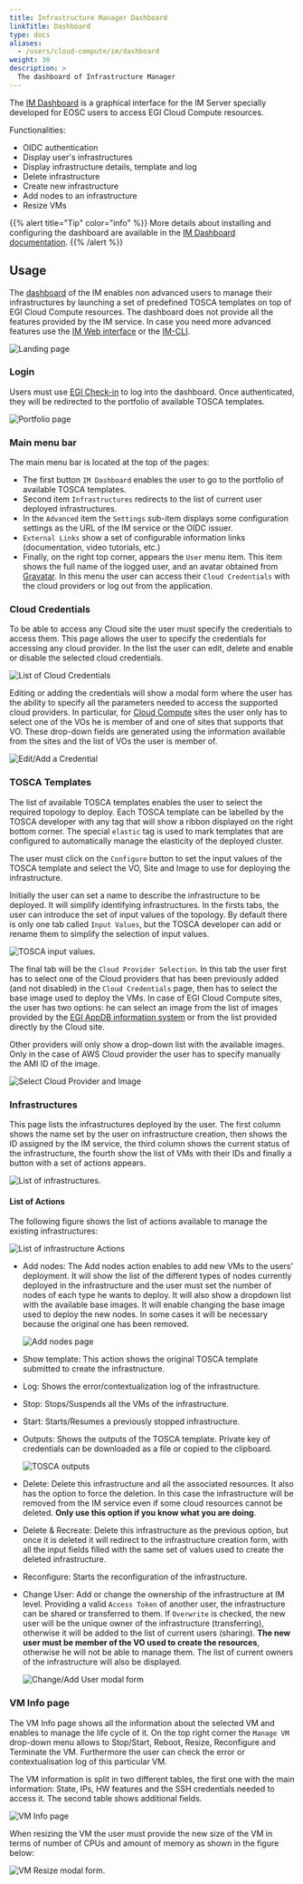 ```yaml
---
title: Infrastructure Manager Dashboard
linkTitle: Dashboard
type: docs
aliases:
  - /users/cloud-compute/im/dashboard
weight: 30
description: >
  The dashboard of Infrastructure Manager
---
```


The [IM Dashboard](https://im.egi.eu/) is a graphical interface for the IM Server
specially developed for EOSC users to access EGI Cloud Compute resources.

Functionalities:

- OIDC authentication
- Display user's infrastructures
- Display infrastructure details, template and log
- Delete infrastructure
- Create new infrastructure
- Add nodes to an infrastructure
- Resize VMs

{{% alert title="Tip" color="info" %}} More details about installing and
configuring the dashboard are available in the
[IM Dashboard documentation](https://imdocs.readthedocs.io/en/latest/dashboard.html).
{{% /alert %}}

## Usage

The [dashboard](https://im.egi.eu/) of the IM enables non advanced users
to manage their infrastructures by launching a set of predefined TOSCA
templates on top of EGI Cloud Compute resources. The dashboard does not
provide all the features provided by the IM service. In case you need more
advanced features use the
[IM Web interface](https://imdocs.readthedocs.io/en/latest/web.html) or the
[IM-CLI](../cli).

![Landing page](dash_login.png)

### Login

Users must use [EGI Check-in](../../../../aai/check-in) to log into the
dashboard. Once authenticated, they will be redirected to the portfolio of
available TOSCA templates.

![Portfolio page](dash_configure.png)

### Main menu bar

The main menu bar is located at the top of the pages:

- The first button `IM Dashboard` enables the user to go to the portfolio of
  available TOSCA templates.
- Second item `Infrastructures` redirects to the list of current user deployed
  infrastructures.
- In the `Advanced` item the `Settings` sub-item displays some configuration
  settings as the URL of the IM service or the OIDC issuer.
- `External Links` show a set of configurable information links (documentation,
  video tutorials, etc.)
- Finally, on the right top corner, appears the `User` menu item. This item
  shows the full name of the logged user, and an avatar obtained from
  [Gravatar](https://www.gravatar.com/). In this menu the user can access their
  `Cloud Credentials` with the cloud providers or log out from the application.

### Cloud Credentials

To be able to access any Cloud site the user must specify the credentials to
access them. This page allows the user to specify the credentials for accessing
any cloud provider. In the list the user can edit, delete and enable or disable
the selected cloud credentials.

![List of Cloud Credentials](dash_cred_list.png)

Editing or adding the credentials will show a modal form where the user has the
ability to specify all the parameters needed to access the supported cloud
providers. In particular, for [Cloud Compute](../../../cloud-compute) sites the
user only has to select one of the VOs he is member of and one of sites that
supports that VO. These drop-down fields are generated using the information
available from the sites and the list of VOs the user is member of.

![Edit/Add a Credential](dash_edit_cred.png)

### TOSCA Templates

The list of available TOSCA templates enables the user to select the required
topology to deploy. Each TOSCA template can be labelled by the TOSCA developer
with any tag that will show a ribbon displayed on the right bottom corner. The
special `elastic` tag is used to mark templates that are configured to
automatically manage the elasticity of the deployed cluster.

The user must click on the `Configure` button to set the input values of the
TOSCA template and select the VO, Site and Image to use for deploying the
infrastructure.

Initially the user can set a name to describe the infrastructure to be deployed.
It will simplify identifying infrastructures. In the firsts tabs, the user can
introduce the set of input values of the topology. By default there is only one
tab called `Input Values`, but the TOSCA developer can add or rename them to
simplify the selection of input values.

![TOSCA input values.](dash_inputs.png)

The final tab will be the `Cloud Provider Selection`. In this tab the user first
has to select one of the Cloud providers that has been previously added (and not
disabled) in the `Cloud Credentials` page, then has to select the base image
used to deploy the VMs. In case of EGI Cloud Compute sites, the user has two
options: he can select an image from the list of images provided by the
[EGI AppDB information system](https://appdb.egi.eu/) or from the list provided
directly by the Cloud site.

Other providers will only show a drop-down list with the available images. Only
in the case of AWS Cloud provider the user has to specify manually the AMI ID of
the image.

![Select Cloud Provider and Image](dash_site.png)

### Infrastructures

This page lists the infrastructures deployed by the user. The first column shows
the name set by the user on infrastructure creation, then shows the ID assigned
by the IM service, the third column shows the current status of the
infrastructure, the fourth show the list of VMs with their IDs and finally a
button with a set of actions appears.

![List of infrastructures.](dash_inf_list.png)

#### List of Actions

The following figure shows the list of actions available to manage the existing
infrastructures:

![List of infrastructure Actions](dash_inf_actions.png)

- Add nodes: The Add nodes action enables to add new VMs to the users'
  deployment. It will show the list of the different types of nodes currently
  deployed in the infrastructure and the user must set the number of nodes of
  each type he wants to deploy. It will also show a dropdown list with the
  available base images. It will enable changing the base image used to
  deploy the new nodes. In some cases it will be necessary because the original
  one has been removed.

  ![Add nodes page](dash_add_nodes.png)

- Show template: This action shows the original TOSCA template submitted to
  create the infrastructure.

- Log: Shows the error/contextualization log of the infrastructure.

- Stop: Stops/Suspends all the VMs of the infrastructure.

- Start: Starts/Resumes a previously stopped infrastructure.

- Outputs: Shows the outputs of the TOSCA template. Private key of credentials
  can be downloaded as a file or copied to the clipboard.

  ![TOSCA outputs](dash_outputs.png)

- Delete: Delete this infrastructure and all the associated resources. It also
  has the option to force the deletion. In this case the infrastructure will be
  removed from the IM service even if some cloud resources cannot be deleted.
  **Only use this option if you know what you are doing**.

- Delete & Recreate: Delete this infrastructure as the previous option, but once
  it is deleted it will redirect to the infrastructure creation form, with all
  the input fields filled with the same set of values used to create the deleted
  infrastructure.

- Reconfigure: Starts the reconfiguration of the infrastructure.

- Change User: Add or change the ownership of the infrastructure at IM level.
  Providing a valid `Access Token` of another user, the infrastructure can be
  shared or transferred to them. If `Overwrite` is checked, the new user will be
  the unique owner of the infrastructure (transferring), otherwise it will be
  added to the list of current users (sharing). **The new user must be member of
  the VO used to create the resources**, otherwise he will not be able to manage
  them. The list of current owners of the infrastructure will also be displayed.

  ![Change/Add User modal form](dash_change_user.png)

### VM Info page

The VM Info page shows all the information about the selected VM and enables to
manage the life cycle of it. On the top right corner the `Manage VM` drop-down
menu allows to Stop/Start, Reboot, Resize, Reconfigure and Terminate the VM.
Furthermore the user can check the error or contextualisation log of this
particular VM.

The VM information is split in two different tables, the first one with the main
information: State, IPs, HW features and the SSH credentials needed to access
it. The second table shows additional fields.

![VM Info page](dash_vm_info.png)

When resizing the VM the user must provide the new size of the VM in terms of
number of CPUs and amount of memory as shown in the figure below:

![VM Resize modal form.](dash_vm_resize.png)
